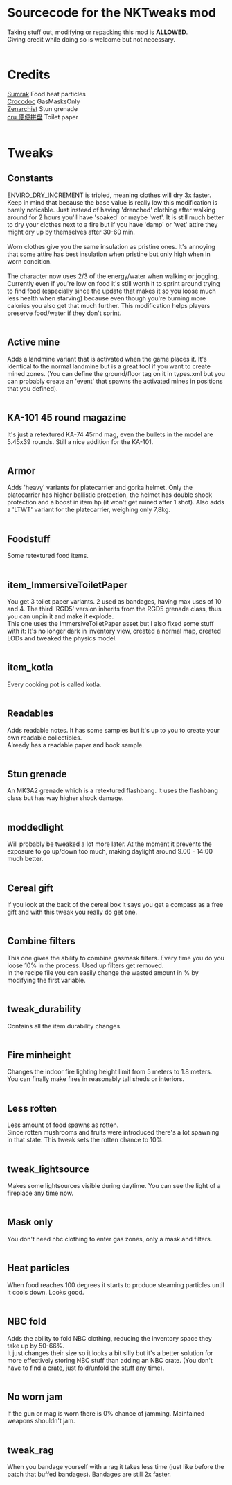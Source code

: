# Sourcecode for the NKTweaks mod

Taking stuff out, modifying or repacking this mod is **ALLOWED**.</br>
Giving credit while doing so is welcome but not necessary.</br>
</br>
# Credits

[Sumrak](https://steamcommunity.com/sharedfiles/filedetails/?id=2289461232) Food heat particles</br>
[Crocodoc](https://steamcommunity.com/sharedfiles/filedetails/?id=2621103156) GasMasksOnly</br>
[Zenarchist](https://steamcommunity.com/sharedfiles/filedetails/?id=2809135233) Stun grenade</br>
[cru 便便拼盘](https://steamcommunity.com/sharedfiles/filedetails/?id=2189808704) Toilet paper</br>
</br>
# Tweaks

## Constants

ENVIRO_DRY_INCREMENT is tripled, meaning clothes will dry 3x faster. Keep in mind that because the base value is really low this modification is barely noticable. Just instead of having 'drenched' clothing after walking around for 2 hours you'll have 'soaked' or maybe 'wet'. It is still much better to dry your clothes next to a fire but if you have 'damp' or 'wet' attire they might dry up by themselves after 30-60 min.</br>
</br>
Worn clothes give you the same insulation as pristine ones. It's annoying that some attire has best insulation when pristine but only high when in worn condition.</br>
</br>
The character now uses 2/3 of the energy/water when walking or jogging. Currently even if you're low on food it's still worth it to sprint around trying to find food (especially since the update that makes it so you loose much less health when starving) because even though you're burning more calories you also get that much further. This modification helps players preserve food/water if they don't sprint.</br>
</br>

## Active mine

Adds a landmine variant that is activated when the game places it. It's identical to the normal landmine but is a great tool if you want to create mined zones. (You can define the ground/floor tag on it in types.xml but you can probably create an 'event' that spawns the activated mines in positions that you defined).</br>
</br>

## KA-101 45 round magazine

It's just a retextured KA-74 45rnd mag, even the bullets in the model are 5.45x39 rounds. Still a nice addition for the KA-101.</br>
</br>

## Armor

Adds 'heavy' variants for platecarrier and gorka helmet. Only the platecarrier has higher ballistic protection, the helmet has double shock protection and a boost in item hp (it won't get ruined after 1 shot). Also adds a 'LTWT' variant for the platecarrier, weighing only 7,8kg.</br>
</br>

## Foodstuff

Some retextured food items.</br>
</br>

## item_ImmersiveToiletPaper

You get 3 toilet paper variants. 2 used as bandages, having max uses of 10 and 4. The third 'RGD5' version inherits from the RGD5 grenade class, thus you can unpin it and make it explode.</br>
This one uses the ImmersiveToiletPaper asset but I also fixed some stuff with it: It's no longer dark in inventory view, created a normal map, created LODs and tweaked the physics model.</br>
</br>

## item_kotla

Every cooking pot is called kotla.</br>
</br>

## Readables

Adds readable notes. It has some samples but it's up to you to create your own readable collectibles.</br>
Already has a readable paper and book sample.</br>
</br>

## Stun grenade

An MK3A2 grenade which is a retextured flashbang. It uses the flashbang class but has way higher shock damage.</br>
</br>

## moddedlight

Will probably be tweaked a lot more later. At the moment it prevents the exposure to go up/down too much, making daylight around 9.00 - 14:00 much better.</br>
</br>

## Cereal gift

If you look at the back of the cereal box it says you get a compass as a free gift and with this tweak you really do get one.</br>
</br>

## Combine filters

This one gives the ability to combine gasmask filters. Every time you do you loose 10% in the process. Used up filters get removed.</br>
In the recipe file you can easily change the wasted amount in % by modifying the first variable.</br>
</br>

## tweak_durability

Contains all the item durability changes.</br>
</br>

## Fire minheight

Changes the indoor fire lighting height limit from 5 meters to 1.8 meters.</br>
You can finally make fires in reasonably tall sheds or interiors.</br>
</br>

## Less rotten

Less amount of food spawns as rotten.</br>
Since rotten mushrooms and fruits were introduced there's a lot spawning in that state. This tweak sets the rotten chance to 10%.</br>
</br>

## tweak_lightsource

Makes some lightsources visible during daytime. You can see the light of a fireplace any time now.</br>
</br>

## Mask only

You don't need nbc clothing to enter gas zones, only a mask and filters.</br>
</br>

## Heat particles

When food reaches 100 degrees it starts to produce steaming particles until it cools down. Looks good.</br>
</br>

## NBC fold

Adds the ability to fold NBC clothing, reducing the inventory space they take up by 50-66%.</br>
It just changes their size so it looks a bit silly but it's a better solution for more effectively storing NBC stuff than adding an NBC crate. (You don't have to find a crate, just fold/unfold the stuff any time).</br>
</br>

## No worn jam

If the gun or mag is worn there is 0% chance of jamming. Maintained weapons shouldn't jam.</br>
</br>

## tweak_rag

When you bandage yourself with a rag it takes less time (just like before the patch that buffed bandages). Bandages are still 2x faster.</br>
</br>